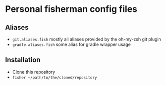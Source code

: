 # Personal fisherman config files

## Aliases

* ``git.aliases.fish`` mostly all aliases provided by the oh-my-zsh git plugin
* ``gradle.aliases.fish`` some alias for gradle wrapper usage

## Installation

* Clone this repository
* ``fisher ~/path/to/the/cloned/repository``
